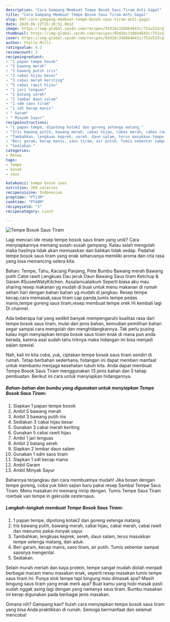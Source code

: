 ```yaml
---
description: "Cara Gampang Membuat Tempe Bosok Saus Tiram Anti Gagal"
title: "Cara Gampang Membuat Tempe Bosok Saus Tiram Anti Gagal"
slug: 997-cara-gampang-membuat-tempe-bosok-saus-tiram-anti-gagal
date: 2020-06-12T15:10:51.861Z
image: https://img-global.cpcdn.com/recipes/92d16c3166b4643c/751x532cq70/tempe-bosok-saus-tiram-foto-resep-utama.jpg
thumbnail: https://img-global.cpcdn.com/recipes/92d16c3166b4643c/751x532cq70/tempe-bosok-saus-tiram-foto-resep-utama.jpg
cover: https://img-global.cpcdn.com/recipes/92d16c3166b4643c/751x532cq70/tempe-bosok-saus-tiram-foto-resep-utama.jpg
author: Stella Mills
ratingvalue: 4.2
reviewcount: 3
recipeingredient:
- "1 papan tempe bosok"
- "5 bawang merah"
- "3 bawang putih iris"
- "3 cabai hijau besar"
- "3 cabai merah keriting"
- "5 cabai rawit hijau"
- "1 jari lenguas"
- "2 batang sereh"
- "2 lembar daun salam"
- "1 sdm saos tiram"
- "1 sdt kecap manis"
- " Garam"
- " Minyak Sayur"
recipeinstructions:
- "1 papan tempe, dipotong kotak2 dan goreng setenga matang."
- "Iris bawang putih, bawang merah, cabai hijau, cabai merah, cabai rawit dan menumis pakai minyak sayur."
- "Tambahkan, lengkuas keprek, sereh, daun salam, terus masukkan tempe setenga matang, dan aduk."
- "Beri garam, kecap manis, saos tiram, air putih. Tumis sebentar sampai saosnya mengental."
- "Sediakan."
categories:
- Resep
tags:
- tempe
- bosok
- saus

katakunci: tempe bosok saus 
nutrition: 260 calories
recipecuisine: Indonesian
preptime: "PT13M"
cooktime: "PT40M"
recipeyield: "1"
recipecategory: Lunch

---
```



![Tempe Bosok Saus Tiram](https://img-global.cpcdn.com/recipes/92d16c3166b4643c/751x532cq70/tempe-bosok-saus-tiram-foto-resep-utama.jpg)

Lagi mencari ide resep tempe bosok saus tiram yang unik? Cara menyiapkannya memang susah-susah gampang. Kalau salah mengolah maka hasilnya tidak akan memuaskan dan bahkan tidak sedap. Padahal tempe bosok saus tiram yang enak seharusnya memiliki aroma dan cita rasa yang bisa memancing selera kita.

Bahan: Tempe, Tahu, Kacang Panjang, Pete Bumbu Bawang merah Bawang putih Cabe rawit Lengkuas Dau jeruk Daun Bawang Saus tiram Ketchup &amp; Garam #SuseeWatyKitchen. Assalamualaikum Seperti biasa aku mau sharing resep makanan yg mudah di buat untuk menu makanan di rumah sehari hari dengan bahan bahan yg mudah di jangkau. Resep tempe kecap,cara memasak,saus tiram cap panda,tumis tempe pedas manis,tempe goreng saus tiram,resep membuat tempe orek Hi kembali lagi Di channel.

Ada beberapa hal yang sedikit banyak mempengaruhi kualitas rasa dari tempe bosok saus tiram, mulai dari jenis bahan, kemudian pemilihan bahan segar sampai cara mengolah dan menghidangkannya. Tak perlu pusing kalau ingin menyiapkan tempe bosok saus tiram enak di mana pun anda berada, karena asal sudah tahu triknya maka hidangan ini bisa menjadi sajian spesial.


Nah, kali ini kita coba, yuk, ciptakan tempe bosok saus tiram sendiri di rumah. Tetap berbahan sederhana, hidangan ini dapat memberi manfaat untuk membantu menjaga kesehatan tubuh kita. Anda dapat membuat Tempe Bosok Saus Tiram menggunakan 13 jenis bahan dan 5 tahap pembuatan. Berikut ini cara untuk menyiapkan hidangannya.

<!--inarticleads1-->

##### Bahan-bahan dan bumbu yang digunakan untuk menyiapkan Tempe Bosok Saus Tiram:

1. Siapkan 1 papan tempe bosok
1. Ambil 5 bawang merah
1. Ambil 3 bawang putih iris
1. Sediakan 3 cabai hijau besar
1. Gunakan 3 cabai merah keriting
1. Gunakan 5 cabai rawit hijau
1. Ambil 1 jari lenguas
1. Ambil 2 batang sereh
1. Siapkan 2 lembar daun salam
1. Gunakan 1 sdm saos tiram
1. Siapkan 1 sdt kecap manis
1. Ambil  Garam
1. Ambil  Minyak Sayur


Bahannya terjangkau dan cara membuatnya mudah! Jika bosan dengan tempe goreng, coba yuk bikin sajian baru pakai resep Sambal Tempe Saus Tiram. Menu masakan ini memang mirip dengan. Tumis Tempe Saus Tiram roerbak van tempe in gekruide oestersaus. 

<!--inarticleads2-->

##### Langkah-langkah membuat Tempe Bosok Saus Tiram:

1. 1 papan tempe, dipotong kotak2 dan goreng setenga matang.
1. Iris bawang putih, bawang merah, cabai hijau, cabai merah, cabai rawit dan menumis pakai minyak sayur.
1. Tambahkan, lengkuas keprek, sereh, daun salam, terus masukkan tempe setenga matang, dan aduk.
1. Beri garam, kecap manis, saos tiram, air putih. Tumis sebentar sampai saosnya mengental.
1. Sediakan.


Selain murah meriah dan kaya protein, tempe sangat mudah diolah menjadi berbagai macam menu masakan enak, seperti resep masakan tumis tempe saus tiram ini. Punya stok tempe tapi bingung mau dimasak apa? Masih bingung saus tiram yang enak merk apa? Buat kamu yang hobi masak pasti sudah nggak asing lagi dengan yang namanya saus tiram. Bumbu masakan ini kerap digunakan pada berbagai jenis masakan. 

Gimana nih? Gampang kan? Itulah cara menyiapkan tempe bosok saus tiram yang bisa Anda praktikkan di rumah. Semoga bermanfaat dan selamat mencoba!
